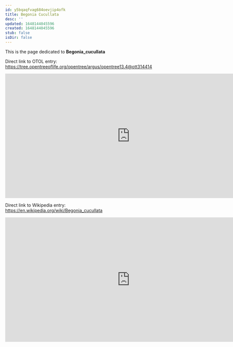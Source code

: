 ```yaml
---
id: y5bqaqfvag684oevjip4ofk
title: Begonia Cucullata
desc: ''
updated: 1648144045596
created: 1648144045596
stub: false
isDir: false
---
```

This is the page dedicated to **Begonia_cucullata**


Direct link to OTOL entry: https://tree.opentreeoflife.org/opentree/argus/opentree13.4@ott314414



<html>
    <body>
    <iframe src="https://tree.opentreeoflife.org/opentree/argus/opentree13.4@ott314414"
    width="800" height="400" frameborder="0" allowfullscreen> </iframe>
    </body>
</html>
    


Direct link to Wikipedia entry: https://en.wikipedia.org/wiki/Begonia_cucullata



<html>
    <body>
    <iframe src="https://en.wikipedia.org/wiki/Begonia_cucullata"
    width="800" height="400" frameborder="0" allowfullscreen> </iframe>
    </body>
</html>
    
